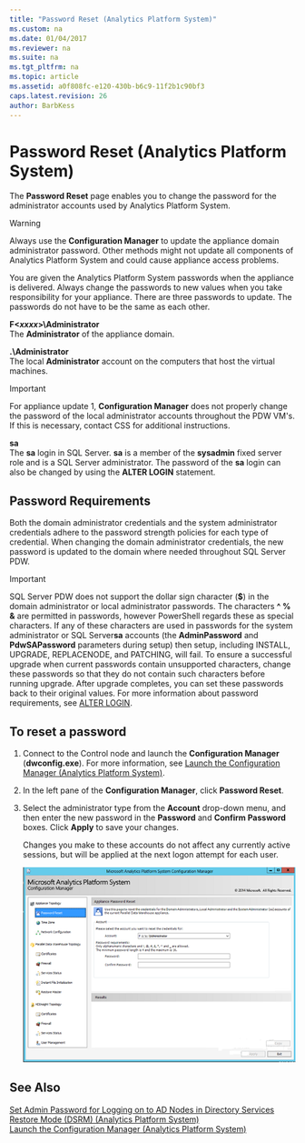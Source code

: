 ```yaml
---
title: "Password Reset (Analytics Platform System)"
ms.custom: na
ms.date: 01/04/2017
ms.reviewer: na
ms.suite: na
ms.tgt_pltfrm: na
ms.topic: article
ms.assetid: a0f808fc-e120-430b-b6c9-11f2b1c90bf3
caps.latest.revision: 26
author: BarbKess
---
```

# Password Reset (Analytics Platform System)
The **Password Reset** page enables you to change the password for the administrator accounts used by Analytics Platform System.  
  
> [!WARNING]  
> Always use the **Configuration Manager** to update the appliance domain administrator password. Other methods might not update all components of Analytics Platform System and could cause appliance access problems.  
  
You are given the Analytics Platform System passwords when the appliance is delivered. Always change the passwords to new values when you take responsibility for your appliance. There are three passwords to update. The passwords do not have to be the same as each other.  
  
**F<*xxxx*>\Administrator**  
The **Administrator** of the appliance domain.  
  
**.\Administrator**  
The local **Administrator** account on the computers that host the virtual machines.  
  
> [!IMPORTANT]  
> For appliance update 1, **Configuration Manager** does not properly change the password of the local administrator accounts throughout the PDW VM's. If this is necessary, contact CSS for additional instructions.  
  
**sa**  
The **sa** login in SQL Server. **sa** is a member of the **sysadmin** fixed server role and is a SQL Server administrator. The password of the **sa** login can also be changed by using the **ALTER LOGIN** statement.  
  
## Password Requirements  
Both the domain administrator credentials and the system administrator credentials adhere to the password strength policies for each type of credential. When changing the domain administrator credentials, the new password is updated to the domain where needed throughout SQL Server PDW.  
  
> [!IMPORTANT]  
> SQL Server PDW does not support the dollar sign character (**$**) in the domain administrator or local administrator passwords. The characters **^ % &** are permitted in passwords, however PowerShell regards these as special characters. If any of these characters are used in passwords for the system administrator or SQL Server**sa** accounts (the **AdminPassword** and **PdwSAPassword** parameters during setup) then setup, including INSTALL, UPGRADE, REPLACENODE, and PATCHING, will fail. To ensure a successful upgrade when current passwords contain unsupported characters, change these passwords so that they do not contain such characters before running upgrade. After upgrade completes, you can set these passwords back to their original values. For more information about password requirements, see [ALTER LOGIN](https://msdn.microsoft.com/library/ms189828.aspx).  
  
## To reset a password  
  
1.  Connect to the Control node and launch the **Configuration Manager** (**dwconfig.exe**). For more information, see [Launch the Configuration Manager &#40;Analytics Platform System&#41;](launch-the-configuration-manager.md).  
  
2.  In the left pane of the **Configuration Manager**, click **Password Reset**.  
  
3.  Select the administrator type from the **Account** drop-down menu, and then enter the new password in the **Password** and **Confirm Password** boxes. Click **Apply** to save your changes.  
  
    Changes you make to these accounts do not affect any currently active sessions, but will be applied at the next logon attempt for each user.  
  
    ![SQL Server DWConfig Password](./media/password-reset/SQL_Server_PDW_DWConfig_TopPW.png "SQL_Server_PDW_DWConfig_TopPW")  
  
## See Also  
[Set Admin Password for Logging on to AD Nodes in Directory Services Restore Mode &#40;DSRM&#41; &#40;Analytics Platform System&#41;](set-admin-password-for-logging-on-to-ad-nodes-in-directory-services-restore-mode.md)  
[Launch the Configuration Manager &#40;Analytics Platform System&#41;](launch-the-configuration-manager.md)  
  
